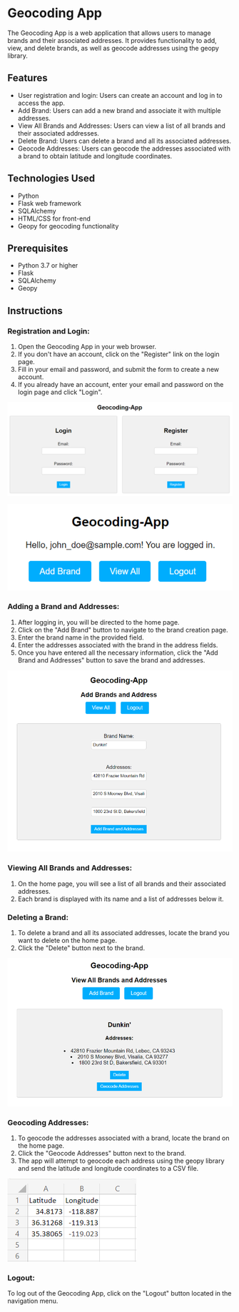 # Geocoding App

The Geocoding App is a web application that allows users to manage brands and their associated addresses. It provides functionality to add, view, and delete brands, as well as geocode addresses using the geopy library.

## Features

- User registration and login: Users can create an account and log in to access the app.
- Add Brand: Users can add a new brand and associate it with multiple addresses.
- View All Brands and Addresses: Users can view a list of all brands and their associated addresses.
- Delete Brand: Users can delete a brand and all its associated addresses.
- Geocode Addresses: Users can geocode the addresses associated with a brand to obtain latitude and longitude coordinates.

## Technologies Used

- Python
- Flask web framework
- SQLAlchemy 
- HTML/CSS for front-end
- Geopy for geocoding functionality

## Prerequisites

- Python 3.7 or higher
- Flask
- SQLAlchemy
- Geopy

## Instructions

### Registration and Login:

1. Open the Geocoding App in your web browser.
2. If you don't have an account, click on the "Register" link on the login page.
3. Fill in your email and password, and submit the form to create a new account.
4. If you already have an account, enter your email and password on the login page and click "Login".

![geocoding-homepage](screenshots/geocoding_homepage.png)

![navigation](screenshots/geocoding_navigation.png)

### Adding a Brand and Addresses:

1. After logging in, you will be directed to the home page.
2. Click on the "Add Brand" button to navigate to the brand creation page.
3. Enter the brand name in the provided field.
4. Enter the addresses associated with the brand in the address fields. 
5. Once you have entered all the necessary information, click the "Add Brand and Addresses" button to save the brand and addresses.

![add-brand-page](screenshots/add_brand_page.png)

### Viewing All Brands and Addresses:

1. On the home page, you will see a list of all brands and their associated addresses.
2. Each brand is displayed with its name and a list of addresses below it.

### Deleting a Brand:

1. To delete a brand and all its associated addresses, locate the brand you want to delete on the home page.
2. Click the "Delete" button next to the brand.

![view-all-page](screenshots/View_all.png)

### Geocoding Addresses:

1. To geocode the addresses associated with a brand, locate the brand on the home page.
2. Click the "Geocode Addresses" button next to the brand.
3. The app will attempt to geocode each address using the geopy library and send the latitude and longitude coordinates to a CSV file.

![geocoded-addresses](screenshots/geocoded_addresses.png)

### Logout:

To log out of the Geocoding App, click on the "Logout" button located in the navigation menu.

